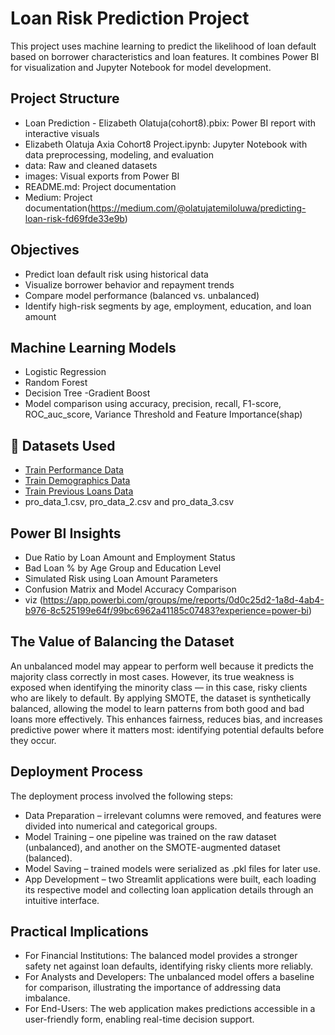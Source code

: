 # Loan Risk Prediction Project

This project uses machine learning to predict the likelihood of loan default based on borrower characteristics and loan features. It combines Power BI for visualization and Jupyter Notebook for model development.

## Project Structure

- Loan Prediction - Elizabeth Olatuja(cohort8).pbix: Power BI report with interactive visuals
- Elizabeth Olatuja Axia Cohort8 Project.ipynb: Jupyter Notebook with data preprocessing, modeling, and evaluation
- data: Raw and cleaned datasets
- images: Visual exports from Power BI
- README.md: Project documentation
- Medium: Project documentation(https://medium.com/@olatujatemiloluwa/predicting-loan-risk-fd69fde33e9b)

## Objectives

- Predict loan default risk using historical data
- Visualize borrower behavior and repayment trends
- Compare model performance (balanced vs. unbalanced)
- Identify high-risk segments by age, employment, education, and loan amount

## Machine Learning Models

- Logistic Regression
- Random Forest
- Decision Tree
-Gradient Boost
- Model comparison using accuracy, precision, recall, F1-score, ROC_auc_score, Variance Threshold and Feature Importance(shap)

## 📂 Datasets Used

- [Train Performance Data](https://raw.githubusercontent.com/Oyeniran20/axia_cohort_8/refs/heads/main/trainperf.csv)
- [Train Demographics Data](https://raw.githubusercontent.com/Oyeniran20/axia_cohort_8/refs/heads/main/traindemographics.csv)
- [Train Previous Loans Data](https://raw.githubusercontent.com/Oyeniran20/axia_cohort_8/refs/heads/main/trainprevloans.csv)
- pro_data_1.csv, pro_data_2.csv and pro_data_3.csv

## Power BI Insights

- Due Ratio by Loan Amount and Employment Status
- Bad Loan % by Age Group and Education Level
- Simulated Risk using Loan Amount Parameters
- Confusion Matrix and Model Accuracy Comparison
- viz (https://app.powerbi.com/groups/me/reports/0d0c25d2-1a8d-4ab4-b976-8c525199e64f/99bc6962a41185c07483?experience=power-bi)


## The Value of Balancing the Dataset

An unbalanced model may appear to perform well because it predicts the majority class correctly in most cases. However, its true weakness is exposed when identifying the minority class — in this case, risky clients who are likely to default. By applying SMOTE, the dataset is synthetically balanced, allowing the model to learn patterns from both good and bad loans more effectively. This enhances fairness, reduces bias, and increases predictive power where it matters most: identifying potential defaults before they occur.

## Deployment Process

The deployment process involved the following steps:
- Data Preparation – irrelevant columns were removed, and features were divided into numerical and categorical groups.
- Model Training – one pipeline was trained on the raw dataset (unbalanced), and another on the SMOTE-augmented dataset (balanced).
- Model Saving – trained models were serialized as .pkl files for later use.
- App Development – two Streamlit applications were built, each loading its respective model and collecting loan application details through an intuitive interface.

## Practical Implications

- For Financial Institutions: The balanced model provides a stronger safety net against loan defaults, identifying risky clients more reliably.
- For Analysts and Developers: The unbalanced model offers a baseline for comparison, illustrating the importance of addressing data imbalance.
- For End-Users: The web application makes predictions accessible in a user-friendly form, enabling real-time decision support.
